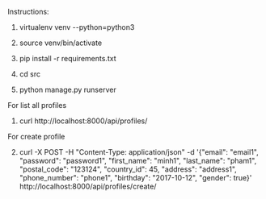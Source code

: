 Instructions:

1. virtualenv venv --python=python3

2. source venv/bin/activate

3. pip install -r requirements.txt

4. cd src

5. python manage.py runserver

For list all profiles

1. curl http://localhost:8000/api/profiles/

For create profile

2. curl -X POST -H "Content-Type: application/json" -d '{"email": "email1", "password": "password1", "first_name": "minh1", "last_name": "pham1", "postal_code": "123124", "country_id": 45, "address": "address1", "phone_number": "phone1", "birthday": "2017-10-12", "gender": true}' http://localhost:8000/api/profiles/create/